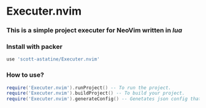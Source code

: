 # Executer.nvim

### This is a simple project executer for NeoVim written in *lua*

### Install with packer
```lua
use 'scott-astatine/Executer.nvim'
```

### How to use?
```lua
require('Executer.nvim').runProject() -- To run the project.
require('Executer.nvim').buildProject() -- To build your project.
require('Executer.nvim').generateConfig() -- Genetates json config that you can use to provide your own run/build cmd.
```
